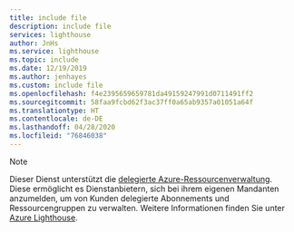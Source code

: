 ```yaml
---
title: include file
description: include file
services: lighthouse
author: JnHs
ms.service: lighthouse
ms.topic: include
ms.date: 12/19/2019
ms.author: jenhayes
ms.custom: include file
ms.openlocfilehash: f4e2395659659781da49159247991d0711491ff2
ms.sourcegitcommit: 58faa9fcbd62f3ac37ff0a65ab9357a01051a64f
ms.translationtype: HT
ms.contentlocale: de-DE
ms.lasthandoff: 04/28/2020
ms.locfileid: "76846038"
---
```

> [!NOTE]
> Dieser Dienst unterstützt die [delegierte Azure-Ressourcenverwaltung](../articles/lighthouse/concepts/azure-delegated-resource-management.md). Diese ermöglicht es Dienstanbietern, sich bei ihrem eigenen Mandanten anzumelden, um von Kunden delegierte Abonnements und Ressourcengruppen zu verwalten. Weitere Informationen finden Sie unter [Azure Lighthouse](../articles/lighthouse/overview.md).
